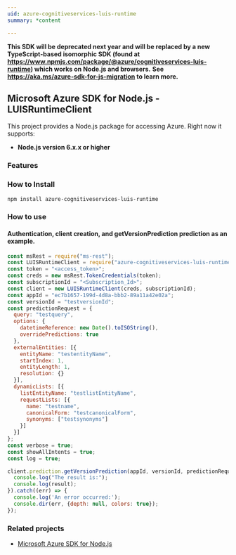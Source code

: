 ```yaml
---
uid: azure-cognitiveservices-luis-runtime
summary: *content

---
```

**This SDK will be deprecated next year and will be replaced by a new TypeScript-based isomorphic SDK (found at https://www.npmjs.com/package/@azure/cognitiveservices-luis-runtime) which works on Node.js and browsers.**
**See https://aka.ms/azure-sdk-for-js-migration to learn more.**
## Microsoft Azure SDK for Node.js - LUISRuntimeClient

This project provides a Node.js package for accessing Azure. Right now it supports:
- **Node.js version 6.x.x or higher**

### Features


### How to Install

```bash
npm install azure-cognitiveservices-luis-runtime
```

### How to use

#### Authentication, client creation, and getVersionPrediction prediction as an example.

```javascript
const msRest = require("ms-rest");
const LUISRuntimeClient = require("azure-cognitiveservices-luis-runtime");
const token = "<access_token>";
const creds = new msRest.TokenCredentials(token);
const subscriptionId = "<Subscription_Id>";
const client = new LUISRuntimeClient(creds, subscriptionId);
const appId = "ec7b1657-199d-4d8a-bbb2-89a11a42e02a";
const versionId = "testversionId";
const predictionRequest = {
  query: "testquery",
  options: {
    datetimeReference: new Date().toISOString(),
    overridePredictions: true
  },
  externalEntities: [{
    entityName: "testentityName",
    startIndex: 1,
    entityLength: 1,
    resolution: {}
  }],
  dynamicLists: [{
    listEntityName: "testlistEntityName",
    requestLists: [{
      name: "testname",
      canonicalForm: "testcanonicalForm",
      synonyms: ["testsynonyms"]
    }]
  }]
};
const verbose = true;
const showAllIntents = true;
const log = true;

client.prediction.getVersionPrediction(appId, versionId, predictionRequest, verbose, showAllIntents, log).then((result) => {
  console.log("The result is:");
  console.log(result);
}).catch((err) => {
  console.log('An error occurred:');
  console.dir(err, {depth: null, colors: true});
});
```

### Related projects

- [Microsoft Azure SDK for Node.js](https://github.com/Azure/azure-sdk-for-node)

